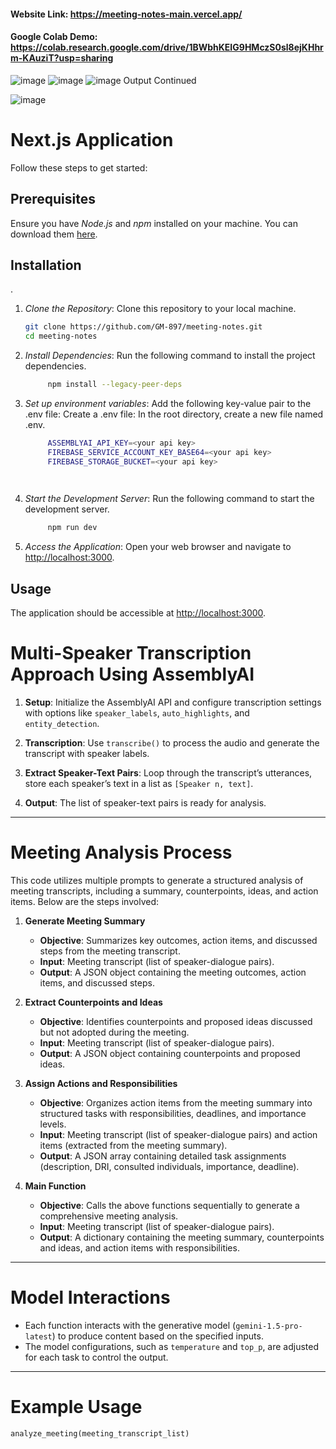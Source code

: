 #### Website Link: https://meeting-notes-main.vercel.app/
#### Google Colab Demo: https://colab.research.google.com/drive/1BWbhKEIG9HMczS0sl8ejKHhrm-KAuziT?usp=sharing

![image](https://github.com/user-attachments/assets/40b19694-6c03-4b29-aab2-7e285164d949)
![image](https://github.com/user-attachments/assets/f66c1cac-f891-4a8f-98d7-5ff2d394a1f9)
![image](https://github.com/user-attachments/assets/b2fce49b-0c2a-4836-a65a-315946df6fd1)
Output Continued

![image](https://github.com/user-attachments/assets/80c9fbb6-bbd3-4a54-86ae-af80628aed8b)




# Next.js Application
Follow these steps to get started:

## Prerequisites

Ensure you have *Node.js* and *npm* installed on your machine. You can download them [here](https://nodejs.org/).

## Installation
.


1. *Clone the Repository*: Clone this repository to your local machine.

   ```bash
   git clone https://github.com/GM-897/meeting-notes.git
   cd meeting-notes
   ```

2. *Install Dependencies*: Run the following command to install the project dependencies.

   ```bash
        npm install --legacy-peer-deps
   ```
   
   

3. *Set up environment variables*: Add the following key-value pair to the .env file:
   Create a .env file: In the root directory, create a new file named .env.
   ```bash
        ASSEMBLYAI_API_KEY=<your api key>
        FIREBASE_SERVICE_ACCOUNT_KEY_BASE64=<your api key>
        FIREBASE_STORAGE_BUCKET=<your api key>
   
        
   ```
   

   
3. *Start the Development Server*: Run the following command to start the development server.

   ```bash
        npm run dev
   ```

4. *Access the Application*: Open your web browser and navigate to [http://localhost:3000](http://localhost:3000).

## Usage

The application should be accessible at [http://localhost:3000](http://localhost:3000).


# Multi-Speaker Transcription Approach Using AssemblyAI

1. **Setup**: Initialize the AssemblyAI API and configure transcription settings with options like `speaker_labels`, `auto_highlights`, and `entity_detection`.

2. **Transcription**: Use `transcribe()` to process the audio and generate the transcript with speaker labels.

3. **Extract Speaker-Text Pairs**: Loop through the transcript’s utterances, store each speaker’s text in a list as `[Speaker n, text]`.

4. **Output**: The list of speaker-text pairs is ready for analysis.

---

# Meeting Analysis Process

This code utilizes multiple prompts to generate a structured analysis of meeting transcripts, including a summary, counterpoints, ideas, and action items. Below are the steps involved:

1. **Generate Meeting Summary**
   - **Objective**: Summarizes key outcomes, action items, and discussed steps from the meeting transcript.
   - **Input**: Meeting transcript (list of speaker-dialogue pairs).
   - **Output**: A JSON object containing the meeting outcomes, action items, and discussed steps.

2. **Extract Counterpoints and Ideas**
   - **Objective**: Identifies counterpoints and proposed ideas discussed but not adopted during the meeting.
   - **Input**: Meeting transcript (list of speaker-dialogue pairs).
   - **Output**: A JSON object containing counterpoints and proposed ideas.

3. **Assign Actions and Responsibilities**
   - **Objective**: Organizes action items from the meeting summary into structured tasks with responsibilities, deadlines, and importance levels.
   - **Input**: Meeting transcript (list of speaker-dialogue pairs) and action items (extracted from the meeting summary).
   - **Output**: A JSON array containing detailed task assignments (description, DRI, consulted individuals, importance, deadline).

4. **Main Function**
   - **Objective**: Calls the above functions sequentially to generate a comprehensive meeting analysis.
   - **Input**: Meeting transcript (list of speaker-dialogue pairs).
   - **Output**: A dictionary containing the meeting summary, counterpoints and ideas, and action items with responsibilities.

---

# Model Interactions

- Each function interacts with the generative model (`gemini-1.5-pro-latest`) to produce content based on the specified inputs.
- The model configurations, such as `temperature` and `top_p`, are adjusted for each task to control the output.

---


# Example Usage

```python
analyze_meeting(meeting_transcript_list)
```





